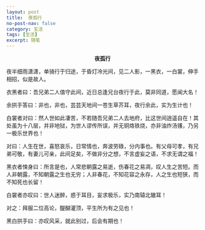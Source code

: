 ```yaml
---
layout: post
title:  夜孤行
no-post-nav: false
category: 生活
tags: [生活]
excerpt: 随笔
---
```


**<center>夜孤行</center>**

夜半细雨潇潇，单骑行于归途，于昏灯冷光间，见二人影，一黑衣，一白裳，伸手相招，似是故人。  

衣黑者曰：吾兄弟二人值守此间，近日总逢兄台夜行于此，莫非同道，愿闻大名！  

余拱手答曰：非也，非也，芸芸天地间一苍生草芥耳，夜行余此，实为生计也！  

白裳者对曰：然人世如此凄苦，不若随吾兄弟二人去地府，比这世间逍遥自在！其处虽为十八层，并非地狱，为世人谬传所误，并无铜烙铁烧，亦非油炸汤镬，乃另一极乐世界也！  

对曰：人生在世，喜怒哀乐，日常情也，奔波劳碌，分内事也。有父母可孝，有兄弟可敬，有妻儿可亲，此间足矣，不做非分之想，不言虚妄之语，不求无谓之福！  

黑衣者悚身曰：所言是也，人常悲朝露之易逝，伤春花之易凋，叹人生之苦短。而人非朝露，不知朝露之生也无穷；人非春花，不知花容之永存，人之生也短狭，而不知死也长留！  

白裳者亦叹曰：世人迷醉，惑于耳目，妄求极乐，实乃南辕北辙耳！  

对之：拜服二位高论，醍醐灌顶，平生所为有之见也！  

黑白拱手曰：亦叹风采，就此别过，后会有期也！  